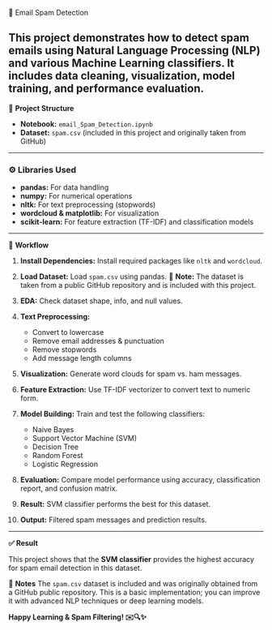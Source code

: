  📧 Email Spam Detection

This project demonstrates how to detect spam emails using Natural Language Processing (NLP) and various Machine Learning classifiers. It includes data cleaning, visualization, model training, and performance evaluation.
---

 📂 **Project Structure**

* **Notebook:** `email_Spam_Detection.ipynb`
* **Dataset:** `spam.csv` (included in this project and originally taken from GitHub)

---

### ⚙️ **Libraries Used**

* **pandas:** For data handling
* **numpy:** For numerical operations
* **nltk:** For text preprocessing (stopwords)
* **wordcloud & matplotlib:** For visualization
* **scikit-learn:** For feature extraction (TF-IDF) and classification models

---
 🧾 **Workflow**

1. **Install Dependencies:** Install required packages like `nltk` and `wordcloud`.
2. **Load Dataset:** Load `spam.csv` using pandas.
   📌 **Note:** The dataset is taken from a public GitHub repository and is included with this project.
3. **EDA:** Check dataset shape, info, and null values.
4. **Text Preprocessing:**

   * Convert to lowercase
   * Remove email addresses & punctuation
   * Remove stopwords
   * Add message length columns
5. **Visualization:** Generate word clouds for spam vs. ham messages.
6. **Feature Extraction:** Use TF-IDF vectorizer to convert text to numeric form.
7. **Model Building:** Train and test the following classifiers:

   * Naive Bayes
   * Support Vector Machine (SVM)
   * Decision Tree
   * Random Forest
   * Logistic Regression
8. **Evaluation:** Compare model performance using accuracy, classification report, and confusion matrix.
9. **Result:** SVM classifier performs the best for this dataset.
10. **Output:** Filtered spam messages and prediction results.

---

   
**✅ Result**

This project shows that the **SVM classifier** provides the highest accuracy for spam email detection in this dataset.


📌 **Notes**
The `spam.csv` dataset is included and was originally obtained from a GitHub public repository.
This is a basic implementation; you can improve it with advanced NLP techniques or deep learning models.

**Happy Learning & Spam Filtering! ✉️🔍✨**
